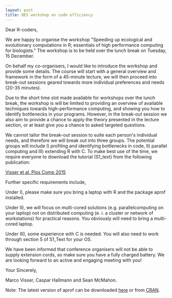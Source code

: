 ```yaml
---
layout: post
title: BES workshop on code efficiency
---
```

Dear R-coders,

We are happy to organise the workshop "Speeding up ecological and evolutionary computations in R; essentials of high performance computing for biologists." The workshop is to be held over the lunch break on Tuesday, 15 December.

On behalf my co-organisers, I would like to introduce the workshop and provide some details.  The course will start with a general overview and framework in the form of a 45-minute lecture, we will then proceed into break-out sessions geared towards more individual preferences and needs (20-35 minutes).


Due to the short time slot made available for workshops over the lunch break, the workshop is will be limited to providing an overview of available techniques towards high-performance computing, and showing you how to identify bottlenecks in your programs. However, in the break-out session we also aim to provide a chance to apply the theory presented in the lecture section, or at least give you a chance to asked targeted questions. 


We cannot tailor the break-out session to suite each person's individual needs, and therefore we will break out into three groups. The potential groups will include I) profiling and identifying bottlenecks in code, II) parallel computing and III) extending R with C. To make best use of the time, we require everyone to download the tutorial (S1_text) from the following publication:

[Visser et al. Plos Comp 2015](http://journals.plos.org/ploscompbiol/article?id=10.1371/journal.pcbi.1004140)

Further specific requirements include,


Under I), please make sure you bring a laptop with R and the package aprof installed.  


Under II), we will focus on multi-cored solutions (e.g. parallelcomputing on your laptop) not on distributed computing (e. i. a cluster or network of workstations) for practical reasons. You obviously will need to bring a multi-cored laptop.


Under III), some experience with C is needed. You will also need to work through section 5 of S1_Text for your OS.

We have been informed that conference organisers will not be able to supply extension cords, so make sure you have a fully charged battery.
We are looking forward to an active and engaging meeting with you!


Your Sincerely,


Marco Visser, Caspar Hallmann and Sean McMahon.

Note: The latest version of aprof can be downloaded [here](https://github.com/MarcoDVisser/aprof) or from [CRAN](http://cran.r-project.org/web/packages/aprof/index.html).




